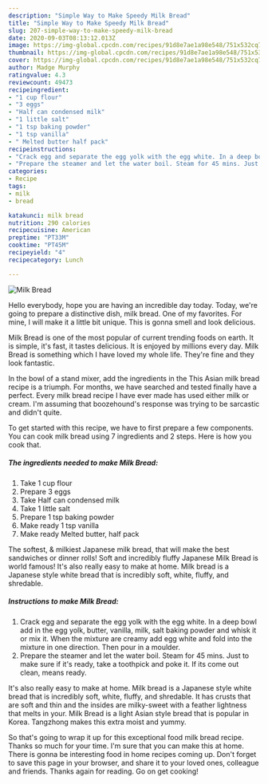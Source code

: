 ```yaml
---
description: "Simple Way to Make Speedy Milk Bread"
title: "Simple Way to Make Speedy Milk Bread"
slug: 207-simple-way-to-make-speedy-milk-bread
date: 2020-09-03T08:13:12.013Z
image: https://img-global.cpcdn.com/recipes/91d8e7ae1a98e548/751x532cq70/milk-bread-recipe-main-photo.jpg
thumbnail: https://img-global.cpcdn.com/recipes/91d8e7ae1a98e548/751x532cq70/milk-bread-recipe-main-photo.jpg
cover: https://img-global.cpcdn.com/recipes/91d8e7ae1a98e548/751x532cq70/milk-bread-recipe-main-photo.jpg
author: Madge Murphy
ratingvalue: 4.3
reviewcount: 49473
recipeingredient:
- "1 cup flour"
- "3 eggs"
- "Half can condensed milk"
- "1 little salt"
- "1 tsp baking powder"
- "1 tsp vanilla"
- " Melted butter half pack"
recipeinstructions:
- "Crack egg and separate the egg yolk with the egg white. In a deep bowl add in the egg yolk, butter, vanilla, milk, salt baking powder and whisk it or mix it. When the mixture are creamy add egg white and fold into the mixture in one direction. Then pour in a moulder."
- "Prepare the steamer and let the water boil. Steam for 45 mins. Just to make sure if it&#39;s ready, take a toothpick and poke it. If its come out clean, means ready."
categories:
- Recipe
tags:
- milk
- bread

katakunci: milk bread 
nutrition: 290 calories
recipecuisine: American
preptime: "PT33M"
cooktime: "PT45M"
recipeyield: "4"
recipecategory: Lunch

---
```



![Milk Bread](https://img-global.cpcdn.com/recipes/91d8e7ae1a98e548/751x532cq70/milk-bread-recipe-main-photo.jpg)

Hello everybody, hope you are having an incredible day today. Today, we're going to prepare a distinctive dish, milk bread. One of my favorites. For mine, I will make it a little bit unique. This is gonna smell and look delicious.

Milk Bread is one of the most popular of current trending foods on earth. It is simple, it's fast, it tastes delicious. It is enjoyed by millions every day. Milk Bread is something which I have loved my whole life. They're fine and they look fantastic.

In the bowl of a stand mixer, add the ingredients in the This Asian milk bread recipe is a triumph. For months, we have searched and tested finally have a perfect. Every milk bread recipe I have ever made has used either milk or cream. I&#39;m assuming that boozehound&#39;s response was trying to be sarcastic and didn&#39;t quite.


To get started with this recipe, we have to first prepare a few components. You can cook milk bread using 7 ingredients and 2 steps. Here is how you cook that.

<!--inarticleads1-->

##### The ingredients needed to make Milk Bread:

1. Take 1 cup flour
1. Prepare 3 eggs
1. Take Half can condensed milk
1. Take 1 little salt
1. Prepare 1 tsp baking powder
1. Make ready 1 tsp vanilla
1. Make ready  Melted butter, half pack


The softest, &amp; milkiest Japanese milk bread, that will make the best sandwiches or dinner rolls! Soft and incredibly fluffy Japanese Milk Bread is world famous! It&#39;s also really easy to make at home. Milk bread is a Japanese style white bread that is incredibly soft, white, fluffy, and shredable. 

<!--inarticleads2-->

##### Instructions to make Milk Bread:

1. Crack egg and separate the egg yolk with the egg white. In a deep bowl add in the egg yolk, butter, vanilla, milk, salt baking powder and whisk it or mix it. When the mixture are creamy add egg white and fold into the mixture in one direction. Then pour in a moulder.
1. Prepare the steamer and let the water boil. Steam for 45 mins. Just to make sure if it&#39;s ready, take a toothpick and poke it. If its come out clean, means ready.


It&#39;s also really easy to make at home. Milk bread is a Japanese style white bread that is incredibly soft, white, fluffy, and shredable. It has crusts that are soft and thin and the insides are milky-sweet with a feather lightness that melts in your. Milk Bread is a light Asian style bread that is popular in Korea. Tangzhong makes this extra moist and yummy. 

So that's going to wrap it up for this exceptional food milk bread recipe. Thanks so much for your time. I'm sure that you can make this at home. There is gonna be interesting food in home recipes coming up. Don't forget to save this page in your browser, and share it to your loved ones, colleague and friends. Thanks again for reading. Go on get cooking!
